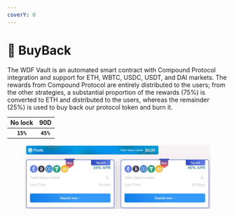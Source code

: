 ```yaml
---
coverY: 0
---
```


# 🔁 BuyBack

The WDF Vault is an automated smart contract with Compound Protocol integration and support for ETH, WBTC, USDC, USDT, and DAI markets. The rewards from Compound Protocol are entirely distributed to the users; from the other strategies, a substantial proportion of the rewards (75%) is converted to ETH and distributed to the users, whereas the remainder (25%) is used to buy back our protocol token and burn it.

|   No lock |    90D    |
| :-------: | :-------: |
| **`15%`** | **`45%`** |

<figure><img src="../.gitbook/assets/BUYBACK.JPG" alt=""><figcaption></figcaption></figure>
